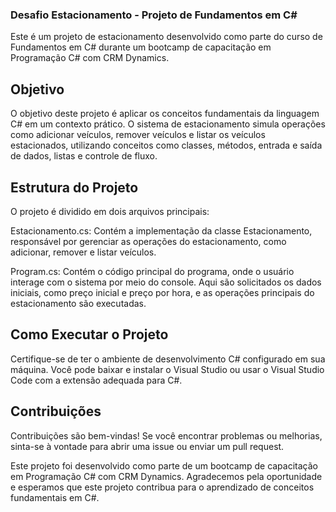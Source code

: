 ### Desafio Estacionamento - Projeto de Fundamentos em C#

Este é um projeto de estacionamento desenvolvido como parte do curso de Fundamentos em C# durante um bootcamp de capacitação em Programação C# com CRM Dynamics.

## Objetivo
O objetivo deste projeto é aplicar os conceitos fundamentais da linguagem C# em um contexto prático. O sistema de estacionamento simula operações como adicionar veículos, remover veículos e listar os veículos estacionados, utilizando conceitos como classes, métodos, entrada e saída de dados, listas e controle de fluxo.

## Estrutura do Projeto
O projeto é dividido em dois arquivos principais:

Estacionamento.cs: Contém a implementação da classe Estacionamento, responsável por gerenciar as operações do estacionamento, como adicionar, remover e listar veículos.

Program.cs: Contém o código principal do programa, onde o usuário interage com o sistema por meio do console. Aqui são solicitados os dados iniciais, como preço inicial e preço por hora, e as operações principais do estacionamento são executadas.

## Como Executar o Projeto
Certifique-se de ter o ambiente de desenvolvimento C# configurado em sua máquina. Você pode baixar e instalar o Visual Studio ou usar o Visual Studio Code com a extensão adequada para C#.

## Contribuições
Contribuições são bem-vindas! Se você encontrar problemas ou melhorias, sinta-se à vontade para abrir uma issue ou enviar um pull request.

Este projeto foi desenvolvido como parte de um bootcamp de capacitação em Programação C# com CRM Dynamics. Agradecemos pela oportunidade e esperamos que este projeto contribua para o aprendizado de conceitos fundamentais em C#.
